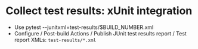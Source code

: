 # Collect test results: xUnit integration

* Use pytest --junitxml=test-results/$BUILD_NUMBER.xml
* Configure / Post-build Actions / Publish JUnit test results report / Test report XMLs: `test-results/*.xml`



